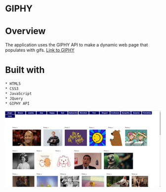 # GIPHY

# Overview
The application uses the GIPHY API to make a dynamic web page that populates with gifs. [Link to GIPHY](https://kisaneta.github.io/GIPHY/) 

# Built with
    * HTML5
    * CSS3
    * JavaScript
    * JQuery
    * GIPHY API

![GIPHY!](/assets/css/giphy.png)
